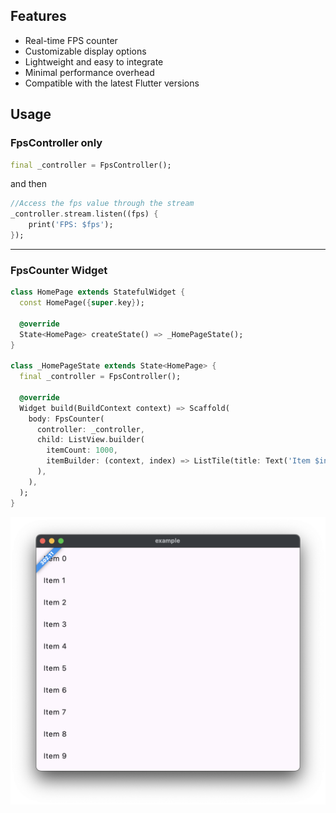 ## Features
- Real-time FPS counter
- Customizable display options
- Lightweight and easy to integrate
- Minimal performance overhead
- Compatible with the latest Flutter versions

## Usage

### FpsController only
```dart
final _controller = FpsController();
```
and then
```dart
//Access the fps value through the stream
_controller.stream.listen((fps) {
    print('FPS: $fps');
});
```
---
### FpsCounter Widget
```dart
class HomePage extends StatefulWidget {
  const HomePage({super.key});

  @override
  State<HomePage> createState() => _HomePageState();
}

class _HomePageState extends State<HomePage> {
  final _controller = FpsController();

  @override
  Widget build(BuildContext context) => Scaffold(
    body: FpsCounter(
      controller: _controller,
      child: ListView.builder(
        itemCount: 1000,
        itemBuilder: (context, index) => ListTile(title: Text('Item $index')),
      ),
    ),
  );
}
```
![result image](https://raw.githubusercontent.com/SaltySpaghetti/fps_counter/refs/heads/main/doc/images/example_result.png)
